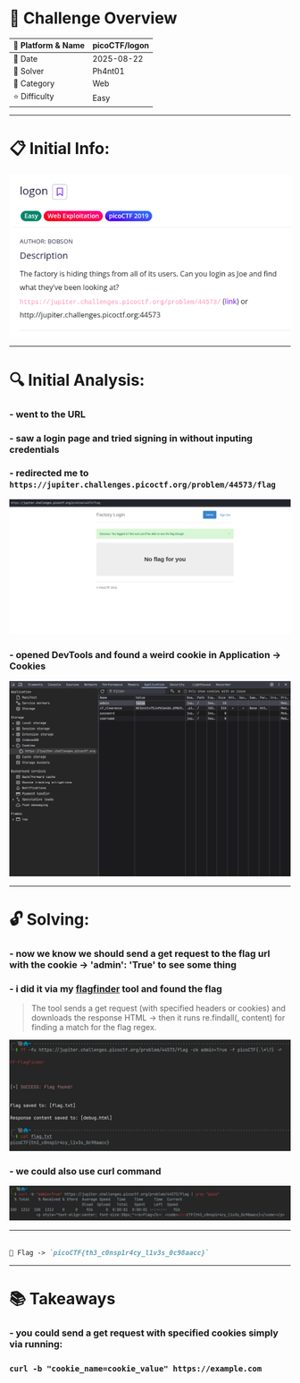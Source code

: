 #  📌 Challenge Overview

| 🧩 Platform & Name | picoCTF/logon |
| ------------------ | ------------- |
| 📅 Date            | 2025-08-22    |
| 👾 Solver          | Ph4nt01       |
| 🔰 Category        | Web           |
| ⭐ Difficulty       | Easy          |

---

# 📋 Initial Info:

![image](./imgs/Screenshot.png)

---

# 🔍 Initial Analysis:

### - went to the URL

### - saw a login page and tried signing in without inputing credentials

### - redirected me to `https://jupiter.challenges.picoctf.org/problem/44573/flag`

![image1](./imgs/Screenshot1.png)

### - opened DevTools and found a weird cookie in Application -> Cookies

![image2](./imgs/Screenshot2.png)

---

# 🔓 Solving:

### - now we know we should send a get request to the flag url with the cookie -> 'admin': 'True' to see some thing

### - i did it via my [flagfinder](https://github.com/Ph4nt01/FF-FlagFinder) tool and found the flag
>The tool sends a get request (with specified headers or cookies) and downloads the response HTML -> then it runs re.findall(<pattern>, content) for finding a match for the flag regex.

![image3](./imgs/Screenshot3.png)

### - we could also use curl command

![image4](./imgs/Screenshot4.png)

---
```markdown

🚩 Flag -> `picoCTF{th3_c0nsp1r4cy_l1v3s_0c98aacc}`

```
---

# 📚 Takeaways

### - you could send a get request with specified cookies simply via running:
### `curl -b "cookie_name=cookie_value" https://example.com`
